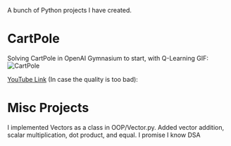 A bunch of Python projects I have created.


# CartPole
Solving CartPole in OpenAI Gymnasium to start, with Q-Learning
GIF:
![CartPole](./assets/img/CartPole.gif)

[YouTube Link](https://youtu.be/VVXo3xQP4JQ) (In case the quality is too bad):

# Misc Projects
I implemented Vectors as a class in OOP/Vector.py.
Added vector addition, scalar multiplication, dot product, and equal.
I promise I know DSA